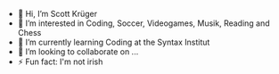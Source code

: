 - 👋 Hi, I’m Scott Krüger
- 👀 I’m interested in Coding, Soccer, Videogames, Musik, Reading and Chess
- 🌱 I’m currently learning Coding at the Syntax Institut
- 💞️ I’m looking to collaborate on ...
- ⚡ Fun fact: I'm not irish

<!---
ScottKrueger93/ScottKrueger93 is a ✨ special ✨ repository because its `README.md` (this file) appears on your GitHub profile.
You can click the Preview link to take a look at your changes.
--->
